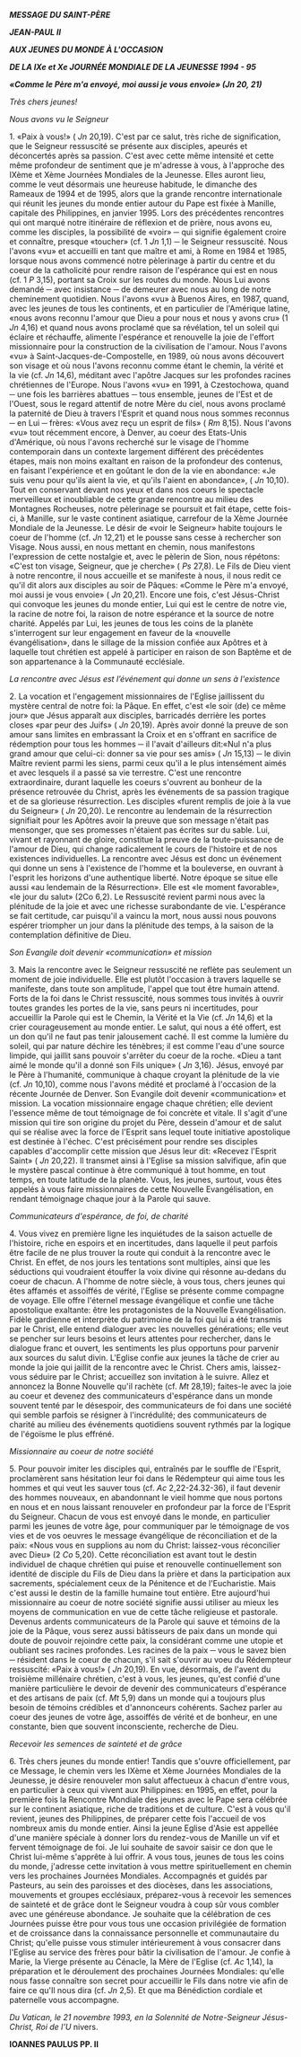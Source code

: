 ***MESSAGE DU SAINT-PÈRE***

***JEAN-PAUL II***

***AUX JEUNES DU MONDE À L'OCCASION***

***DE LA IXe et Xe JOURNÉE MONDIALE DE LA JEUNESSE 1994 - 95***

***«Comme le Père m'a envoyé, moi aussi je vous envoie» (Jn 20, 21)***

*Très chers jeunes!*

*Nous avons vu le Seigneur*

1\. «Paix à vous!» ( *Jn* 20,19). C'est par ce salut, très riche de signification, que le Seigneur ressuscité se présente aux disciples, apeurés et déconcertés après sa passion. C'est avec cette même intensité et cette même profondeur de sentiment que je m'adresse à vous, à l'approche des IXème et Xème Journées Mondiales de la Jeunesse. Elles auront lieu, comme le veut désormais une heureuse habitude, le dimanche des Rameaux de 1994 et de 1995, alors que la grande rencontre internationale qui réunit les jeunes du monde entier autour du Pape est fixée à Manille, capitale des Philippines, en janvier 1995. Lors des précédentes rencontres qui ont marqué notre itinéraire de réflexion et de prière, nous avons eu, comme les disciples, la possibilité de «voir» ─ qui signifie également croire et connaître, presque «toucher» (cf. 1 *Jn* 1,1) ─ le Seigneur ressuscité. Nous l'avons «vu» et accueilli en tant que maître et ami, à Rome en 1984 et 1985, lorsque nous avons commencé notre pèlerinage à partir du centre et du coeur de la catholicité pour rendre raison de l'espérance qui est en nous (cf. 1 *P* 3,15), portant sa Croix sur les routes du monde. Nous Lui avons demandé ─ avec insistance ─ de demeurer avec nous au long de notre cheminement quotidien. Nous l'avons «vu» à Buenos Aires, en 1987, quand, avec les jeunes de tous les continents, et en particulier de l'Amérique latine, «nous avons reconnu l'amour que Dieu a pour nous et nous y avons cru» (1 *Jn* 4,16) et quand nous avons proclamé que sa révélation, tel un soleil qui éclaire et réchauffe, alimente l'espérance et renouvelle la joie de l'effort missionnaire pour la construction de la civilisation de l'amour. Nous l'avons «vu» à Saint-Jacques-de-Compostelle, en 1989, où nous avons découvert son visage et où nous l'avons reconnu comme étant le chemin, la vérité et la vie (cf. *Jn* 14,6), méditant avec l'apôtre Jacques sur les profondes racines chrétiennes de l'Europe. Nous l'avons «vu» en 1991, à Czestochowa, quand ─ une fois les barrières abattues ─ tous ensemble, jeunes de l'Est et de l'Ouest, sous le regard attentif de notre Mère du ciel, nous avons proclamé la paternité de Dieu à travers l'Esprit et quand nous nous sommes reconnus ─ en Lui ─ frères: «Vous avez reçu un esprit de fils» ( *Rm* 8,15). Nous l'avons «vu» tout récemment encore, à Denver, au coeur des Etats-Unis d'Amérique, où nous l'avons recherché sur le visage de l'homme contemporain dans un contexte largement différent des précédentes étapes, mais non moins exaltant en raison de la profondeur des contenus, en faisant l'expérience et en goûtant le don de la vie en abondance: «Je suis venu pour qu'ils aient la vie, et qu'ils l'aient en abondance», ( *Jn* 10,10). Tout en conservant devant nos yeux et dans nos coeurs le spectacle merveilleux et inoubliable de cette grande rencontre au milieu des Montagnes Rocheuses, notre pèlerinage se poursuit et fait étape, cette fois-ci, à Manille, sur le vaste continent asiatique, carrefour de la Xème Journée Mondiale de la Jeunesse. Le désir de «voir le Seigneur» habite toujours le coeur de l'homme (cf. *Jn* 12,21) et le pousse sans cesse à rechercher son Visage. Nous aussi, en nous mettant en chemin, nous manifestons l'expression de cette nostalgie et, avec le pèlerin de Sion, nous répétons: «C'est ton visage, Seigneur, que je cherche» ( *Ps* 27,8). Le Fils de Dieu vient à notre rencontre, il nous accueille et se manifeste à nous, il nous redit ce qu'il dit alors aux disciples au soir de Pâques: «Comme le Père m'a envoyé, moi aussi je vous envoie» ( *Jn* 20,21). Encore une fois, c'est Jésus-Christ qui convoque les jeunes du monde entier, Lui qui est le centre de notre vie, la racine de notre foi, la raison de notre espérance et la source de notre charité. Appelés par Lui, les jeunes de tous les coins de la planète s'interrogent sur leur engagement en faveur de la «nouvelle évangélisation», dans le sillage de la mission confiée aux Apôtres et à laquelle tout chrétien est appelé à participer en raison de son Baptême et de son appartenance à la Communauté ecclésiale.

*La rencontre avec Jésus est l’événement qui donne un sens à l'existence*

2\. La vocation et l'engagement missionnaires de l'Eglise jaillissent du mystère central de notre foi: la Pâque. En effet, c'est «le soir (de) ce même jour» que Jésus apparaît aux disciples, barricadés derrière les portes closes «par peur des Juifs» ( *Jn* 20,19). Après avoir donné la preuve de son amour sans limites en embrassant la Croix et en s'offrant en sacrifice de rédemption pour tous les hommes ─ il l'avait d'ailleurs dit:«Nul n'a plus grand amour que celui-ci: donner sa vie pour ses amis» ( *Jn* 15,13) ─ le divin Maître revient parmi les siens, parmi ceux qu'il a le plus intensément aimés et avec lesquels il a passé sa vie terrestre. C'est une rencontre extraordinaire, durant laquelle les coeurs s'ouvrent au bonheur de la présence retrouvée du Christ, après les événements de sa passion tragique et de sa glorieuse résurrection. Les disciples «furent remplis de joie à la vue du Seigneur» ( *Jn* 20,20). Le rencontre au lendemain de la résurrection signifiait pour les Apôtres avoir la preuve que son message n'était pas mensonger, que ses promesses n'étaient pas écrites sur du sable. Lui, vivant et rayonnant de gloire, constitue la preuve de la toute-puissance de l'amour de Dieu, qui change radicalement le cours de l'histoire et de nos existences individuelles. La rencontre avec Jésus est donc un événement qui donne un sens à l'existence de l'homme et la bouleverse, en ouvrant à l'esprit les horizons d'une authentique liberté. Notre époque se situe elle aussi «au lendemain de la Résurrection». Elle est «le moment favorable», «le jour du salut» (2Co 6,2). Le Ressuscité revient parmi nous avec la plénitude de la joie et avec une richesse surabondante de vie. L'espérance se fait certitude, car puisqu'il a vaincu la mort, nous aussi nous pouvons espérer triompher un jour dans la plénitude des temps, à la saison de la contemplation définitive de Dieu.

*Son Evangile doit devenir «communication» et mission*

3\. Mais la rencontre avec le Seigneur ressuscité ne reflète pas seulement un moment de joie individuelle. Elle est plutôt l'occasion à travers laquelle se manifeste, dans toute son amplitude, l'appel que tout être humain attend. Forts de la foi dans le Christ ressuscité, nous sommes tous invités à ouvrir toutes grandes les portes de la vie, sans peurs ni incertitudes, pour accueillir la Parole qui est le Chemin, la Vérité et la Vie (cf. *Jn* 14,6) et la crier courageusement au monde entier. Le salut, qui nous a été offert, est un don qu'il ne faut pas tenir jalousement caché. Il est comme la lumière du soleil, qui par nature déchire les ténèbres; il est comme l'eau d'une source limpide, qui jaillit sans pouvoir s'arrêter du coeur de la roche. «Dieu a tant aimé le monde qu'il a donné son Fils unique» ( *Jn* 3,16). Jésus, envoyé par le Père à l'humanité, communique à chaque croyant la plénitude de la vie (cf. *Jn* 10,10), comme nous l'avons médité et proclamé à l'occasion de la récente Journée de Denver. Son Evangile doit devenir «communication» et mission. La vocation missionnaire engage chaque chrétien; elle devient l'essence même de tout témoignage de foi concrète et vitale. Il s'agit d'une mission qui tire son origine du projet du Père, dessein d'amour et de salut qui se réalise avec la force de l'Esprit sans lequel toute initiative apostolique est destinée à l'échec. C'est précisément pour rendre ses disciples capables d'accomplir cette mission que Jésus leur dit: «Recevez l'Esprit Saint» ( *Jn* 20,22). Il transmet ainsi à l'Eglise sa mission salvifique, afin que le mystère pascal continue à être communiqué à tout homme, en tout temps, en toute latitude de la planète. Vous, les jeunes, surtout, vous êtes appelés à vous faire missionnaires de cette Nouvelle Evangélisation, en rendant témoignage chaque jour à la Parole qui sauve.

*Communicateurs d'espérance, de foi, de charité*

4\. Vous vivez en première ligne les inquiétudes de la saison actuelle de l'histoire, riche en espoirs et en incertitudes, dans laquelle il peut parfois être facile de ne plus trouver la route qui conduit à la rencontre avec le Christ. En effet, de nos jours les tentations sont multiples, ainsi que les séductions qui voudraient étouffer la voix divine qui résonne au-dedans du coeur de chacun. A l'homme de notre siècle, à vous tous, chers jeunes qui êtes affamés et assoiffés de vérité, l'Eglise se présente comme compagne de voyage. Elle offre l'éternel message évangélique et confie une tâche apostolique exaltante: être les protagonistes de la Nouvelle Evangélisation. Fidèle gardienne et interprète du patrimoine de la foi qui lui a été transmis par le Christ, elle entend dialoguer avec les nouvelles générations; elle veut se pencher sur leurs besoins et leurs attentes pour rechercher, dans le dialogue franc et ouvert, les sentiments les plus opportuns pour parvenir aux sources du salut divin. L'Eglise confie aux jeunes la tâche de crier au monde la joie qui jaillit de la rencontre avec le Christ. Chers amis, laissez-vous séduire par le Christ; accueillez son invitation à le suivre. Allez et annoncez la Bonne Nouvelle qu'il rachète (cf. *Mt* 28,19); faites-le avec la joie au coeur et devenez des communicateurs d'espérance dans un monde souvent tenté par le désespoir, des communicateurs de foi dans une société qui semble parfois se résigner à l'incrédulité; des communicateurs de charité au milieu des événements quotidiens souvent rythmés par la logique de l'égoïsme le plus effréné.

*Missionnaire au coeur de notre société*

5\. Pour pouvoir imiter les disciples qui, entraînés par le souffle de l'Esprit, proclamèrent sans hésitation leur foi dans le Rédempteur qui aime tous les hommes et qui veut les sauver tous (cf. *Ac* 2,22-24.32-36), il faut devenir des hommes nouveaux, en abandonnant le vieil homme que nous portons en nous et en nous laissant renouveler en profondeur par la force de l'Esprit du Seigneur. Chacun de vous est envoyé dans le monde, en particulier parmi les jeunes de votre âge, pour communiquer par le témoignage de vos vies et de vos oeuvres le message évangélique de réconciliation et de la paix: «Nous vous en supplions au nom du Christ: laissez-vous réconcilier avec Dieu» (2 *Co* 5,20). Cette réconciliation est avant tout le destin individuel de chaque chrétien qui puise et renouvelle continuellement son identité de disciple du Fils de Dieu dans la prière et dans la participation aux sacrements, spécialement ceux de la Pénitence et de l'Eucharistie. Mais c'est aussi le destin de la famille humaine tout entière. Etre aujourd'hui missionnaire au coeur de notre société signifie aussi utiliser au mieux les moyens de communication en vue de cette tâche religieuse et pastorale. Devenus ardents communicateurs de la Parole qui sauve et témoins de la joie de la Pâque, vous serez aussi bâtisseurs de paix dans un monde qui doute de pouvoir rejoindre cette paix, la considérant comme une utopie et oubliant ses racines profondes. Les racines de la paix ─ vous le savez bien ─ résident dans le coeur de chacun, s'il sait s'ouvrir au voeu du Rédempteur ressuscité: «Paix à vous!» ( *Jn* 20,19). En vue, désormais, de l'avent du troisième millénaire chrétien, c'est à vous, les jeunes, qu'est confié d'une manière particulière le devoir de devenir des communicateurs d'espérance et des artisans de paix (cf. *Mt* 5,9) dans un monde qui a toujours plus besoin de témoins crédibles et d'annonceurs cohérents. Sachez parler au coeur des jeunes de votre âge, assoiffés de vérité et de bonheur, en une constante, bien que souvent inconsciente, recherche de Dieu.

*Recevoir les semences de sainteté et de grâce*

6\. Très chers jeunes du monde entier! Tandis que s'ouvre officiellement, par ce Message, le chemin vers les IXème et Xème Journées Mondiales de la Jeunesse, je désire renouveler mon salut affectueux à chacun d'entre vous, en particulier à ceux qui vivent aux Philippines: en 1995, en effet, pour la première fois la Rencontre Mondiale des jeunes avec le Pape sera célébrée sur le continent asiatique, riche de traditions et de culture. C'est à vous qu'il revient, jeunes des Philippines, de préparer cette fois l'accueil de vos nombreux amis du monde entier. Ainsi la jeune Eglise d'Asie est appellée d'une manière spéciale à donner lors du rendez-vous de Manille un vif et fervent témoignage de foi. Je lui souhaite de savoir saisir ce don que le Christ lui-même s'apprête à lui offrir. A vous tous, jeunes de tous les coins du monde, j'adresse cette invitation à vous mettre spirituellement en chemin vers les prochaines Journées Mondiales. Accompagnés et guidés par Pasteurs, au sein des paroisses et des diocèses, dans les associations, mouvements et groupes ecclésiaux, préparez-vous à recevoir les semences de sainteté et de grâce dont le Seigneur voudra à coup sûr vous combler avec une généreuse abondance. Je souhaite que la célébration de ces Journées puisse être pour vous tous une occasion privilégiée de formation et de croissance dans la connaissance personnelle et communautaire du Christ; qu'elle puisse vous stimuler intérieurement à vous consacrer dans l'Eglise au service des frères pour bâtir la civilisation de l'amour. Je confie à Marie, la Vierge présente au Cénacle, la Mère de l'Eglise (cf. *Ac* 1,14), la préparation et le déroulement des prochaines Journées Mondiales: qu'elle nous fasse connaître son secret pour accueillir le Fils dans notre vie afin de faire ce qu'Il nous dira (cf. *Jn* 2,5). Et que ma Bénédiction cordiale et paternelle vous accompagne.

*Du Vatican, le 21 novembre 1993, en la Solennité de Notre-Seigneur Jésus-Christ, Roi de l'U* nivers.

**IOANNES PAULUS PP. II**